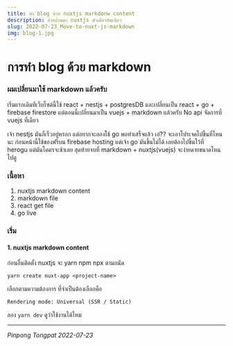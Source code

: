 ```yaml
---
title: ทำ blog ด้วย nuxtjs markdonw content
description: ย้ายบ้านมา nuxtjs ตัวเดียวอันเดียว
slug: 2022-07-23_Move-to-nuxt-js-markdown
img: blog-1.jpg
---
```


# การทำ blog ด้วย markdown

### ผมเปลี่ยนมาใช้ markdown แล้วครับ

เริ่มแรกเดิมทีเว็บไซต์นี้ใช้ react + nestjs + postgresDB และเปลี่ยนเป็น react + go + firebase firestore แต่ตอนนี้เปลี่ยนมาเป็น vuejs + markdown แล้วครับ No api จัดการที่ vuejs ที่เดียว

เจ้า nestjs มันก็เร็วอยู่หรอก แต่อยากจะลองใช้ go พอทำเสร็จแล้ว เอ๋?? จะเอาโปรเจคไปขึ้นที่ไหนนะ ก่อนหน้านี้ใช้ของฟรีบน firebase hosting แต่เจ้า go มันขึ้นไม่ได้ เลยต้องไปขึ้นไว้ที่ herogu แต่มันโคตรจะช้าเลย สุดท้ายจบที่ markdown + nuxtjs(vuejs) จะง่ายดายขนาดไหนไปดู

### เนื้อหา

1. nuxtjs markdown content
2. markdown file
3. react get file
4. go live

### เริ่ม

#### 1. nuxtjs markdown content

ก่อนอื่นติดตั้ง nuxtjs จะ yarn npm npx ตามถนัด

```
yarn create nuxt-app <project-name>
```

เลือกตามความต้องการ ที่จำเป็นต้องเลือกคือ

```
Rendering mode: Universal (SSR / Static)
```

ลอง `yarn dev` ดูว่าใช้งานได้ไหม

---

_Pinpong_ _Tongpat_
_2022-07-23_
